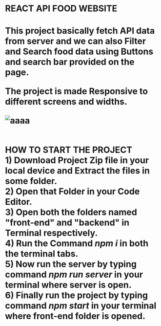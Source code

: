<h1>REACT API FOOD WEBSITE<h1/>
<p>This project basically fetch API data from server and we can also Filter and Search food data using Buttons and search bar provided on the page. </p>
<p>The project is made Responsive to different screens and widths.</p>
<img src="https://i.ibb.co/DKfBtbw/aaaa.jpg" alt="aaaa" border="0">
<br>
<br>
<p>
  HOW TO START THE PROJECT<br>
  1) Download Project Zip file in your local device and Extract the files in some folder.<br>
  2) Open that Folder in your Code Editor.<br>
  3) Open both the folders named "front-end" and "backend" in Terminal respectively.<br>
  4) Run the Command <i>npm i</i> in both the terminal tabs.<br>
  5) Now run the server by typing command <i>npm run server</i> in your terminal where server is open.<br>
  6) Finally run the project by typing command <i>npm start</i> in your terminal where front-end folder is opened.
</p>
